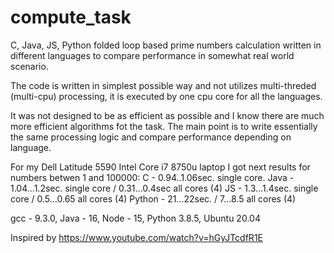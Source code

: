 # compute_task
C, Java, JS, Python folded loop based prime numbers calculation written in different languages to compare performance in somewhat real world scenario.

The code is written in simplest possible way and not utilizes multi-threded (multi-cpu) processing, it is executed by one cpu core for all the languages.

It was not designed to be as efficient as possible and I know there are much more efficient algorithms fot the task. The main point is to write essentially the same processing logic and compare performance depending on language.

For my Dell Latitude 5590 Intel Core i7 8750u laptop I got next results for numbers betwen 1 and 100000: C - 0.94..1.06sec. single core. Java - 1.04...1.2sec. single core / 0.31...0.4sec all cores (4) JS - 1.3...1.4sec. single core / 0.5...0.65 all cores (4) Python - 21...22sec. / 7...8.5 all cores (4)

gcc - 9.3.0, Java - 16, Node - 15, Python 3.8.5, Ubuntu 20.04

Inspired by https://www.youtube.com/watch?v=hGyJTcdfR1E




